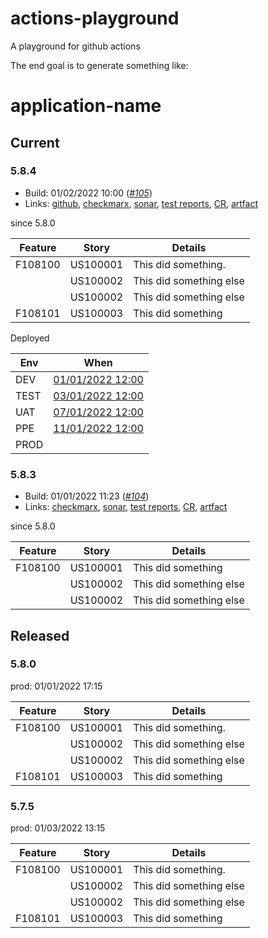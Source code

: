 # actions-playground
A playground for github actions

The end goal is to generate something like:

# application-name

## Current

### 5.8.4

* Build: 01/02/2022 10:00 (*[#105]()*)
* Links:
  [github](http://www.somewhere.com),
  [checkmarx](http://www.somewhere.com),
  [sonar](http://www.somewhere.com),
  [test reports](http://www.somewhere.com),
  [CR](http://www.somewhere.com),
  [artfact](http://www.somewhere.com)

since 5.8.0

| Feature | Story    | Details                 |
----------|----------|-------------------------|
| F108100 | US100001 | This did something.     |
|         | US100002 | This did something else |
|         | US100002 | This did something else |
| F108101 | US100003 | This did something      |

Deployed

| Env  | When                 |
|------|----------------------|
| DEV  | [01/01/2022 12:00]() | 
| TEST | [03/01/2022 12:00]() | 
| UAT  | [07/01/2022 12:00]() | 
| PPE  | [11/01/2022 12:00]() | 
| PROD |                      |

### 5.8.3

* Build: 01/01/2022 11:23 (*[#104]()*)
* Links:
[checkmarx](http://www.somewhere.com),
[sonar](http://www.somewhere.com),
[test reports](http://www.somewhere.com),
[CR](http://www.somewhere.com),
[artfact](http://www.somewhere.com)

since 5.8.0

| Feature | Story    | Details                 |
----------|----------|-------------------------|
| F108100 | US100001 | This did something      |
|         | US100002 | This did something else |
|         | US100002 | This did something else |

## Released

### 5.8.0
prod: 01/01/2022 17:15

| Feature | Story    | Details                 |
----------|----------|-------------------------|
| F108100 | US100001 | This did something.     |
|         | US100002 | This did something else |
|         | US100002 | This did something else |
| F108101 | US100003 | This did something      |

### 5.7.5
prod: 01/03/2022 13:15

| Feature | Story    | Details                 |
----------|----------|-------------------------|
| F108100 | US100001 | This did something.     |
|         | US100002 | This did something else |
|         | US100002 | This did something else |
| F108101 | US100003 | This did something      |
